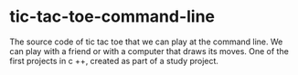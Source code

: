 # tic-tac-toe-command-line
The source code of tic tac toe that we can play at the command line. We can play with a friend or with a computer that draws its moves. One of the first projects in c ++, created as part of a study project.
